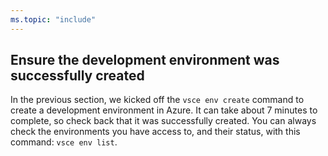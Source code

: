 ```yaml
---
ms.topic: "include"
---
```

## Ensure the development environment was successfully created
In the previous section, we kicked off the `vsce env create` command to create a development environment in Azure. It can take about 7 minutes to complete, so check back that it was successfully created. You can always check the environments you have access to, and their status, with this command: `vsce env list`. 
